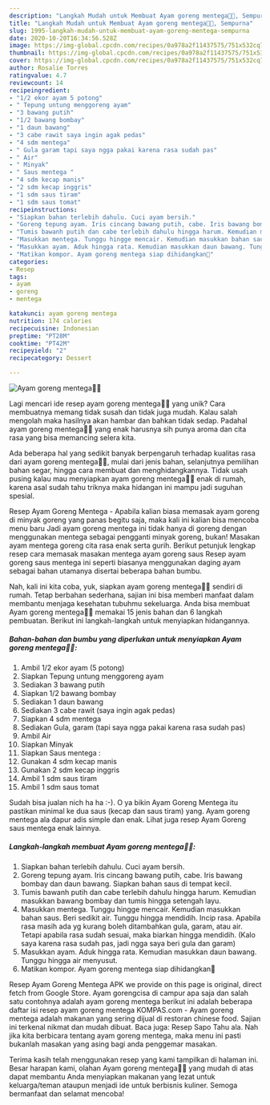 ```yaml
---
description: "Langkah Mudah untuk Membuat Ayam goreng mentega🍗🧈, Sempurna"
title: "Langkah Mudah untuk Membuat Ayam goreng mentega🍗🧈, Sempurna"
slug: 1995-langkah-mudah-untuk-membuat-ayam-goreng-mentega-sempurna
date: 2020-10-20T16:34:56.528Z
image: https://img-global.cpcdn.com/recipes/0a978a2f11437575/751x532cq70/ayam-goreng-mentega🍗🧈-foto-resep-utama.jpg
thumbnail: https://img-global.cpcdn.com/recipes/0a978a2f11437575/751x532cq70/ayam-goreng-mentega🍗🧈-foto-resep-utama.jpg
cover: https://img-global.cpcdn.com/recipes/0a978a2f11437575/751x532cq70/ayam-goreng-mentega🍗🧈-foto-resep-utama.jpg
author: Rosalie Torres
ratingvalue: 4.7
reviewcount: 14
recipeingredient:
- "1/2 ekor ayam 5 potong"
- " Tepung untung menggoreng ayam"
- "3 bawang putih"
- "1/2 bawang bombay"
- "1 daun bawang"
- "3 cabe rawit saya ingin agak pedas"
- "4 sdm mentega"
- " Gula garam tapi saya ngga pakai karena rasa sudah pas"
- " Air"
- " Minyak"
- " Saus mentega "
- "4 sdm kecap manis"
- "2 sdm kecap inggris"
- "1 sdm saus tiram"
- "1 sdm saus tomat"
recipeinstructions:
- "Siapkan bahan terlebih dahulu. Cuci ayam bersih."
- "Goreng tepung ayam. Iris cincang bawang putih, cabe. Iris bawang bombay dan daun bawang. Siapkan bahan saus di tempat kecil."
- "Tumis bawanh putih dan cabe terlebih dahulu hingga harum. Kemudian masukkan bawang bombay dan tumis hingga setengah layu."
- "Masukkan mentega. Tunggu hingge mencair. Kemudian masukkan bahan saus. Beri sedikit air. Tunggu hingga mendidih. Incip rasa. Apabila rasa masih ada yg kurang boleh ditambahkan gula, garam, atau air. Tetapi apabila rasa sudah sesuai, maka biarkan hingga mendidih. (Kalo saya karena rasa sudah pas, jadi ngga saya beri gula dan garam)"
- "Masukkan ayam. Aduk hingga rata. Kemudian masukkan daun bawang. Tunggu hingga air menyusut."
- "Matikan kompor. Ayam goreng mentega siap dihidangkan🤗"
categories:
- Resep
tags:
- ayam
- goreng
- mentega

katakunci: ayam goreng mentega 
nutrition: 174 calories
recipecuisine: Indonesian
preptime: "PT28M"
cooktime: "PT42M"
recipeyield: "2"
recipecategory: Dessert

---
```



![Ayam goreng mentega🍗🧈](https://img-global.cpcdn.com/recipes/0a978a2f11437575/751x532cq70/ayam-goreng-mentega🍗🧈-foto-resep-utama.jpg)

Lagi mencari ide resep ayam goreng mentega🍗🧈 yang unik? Cara membuatnya memang tidak susah dan tidak juga mudah. Kalau salah mengolah maka hasilnya akan hambar dan bahkan tidak sedap. Padahal ayam goreng mentega🍗🧈 yang enak harusnya sih punya aroma dan cita rasa yang bisa memancing selera kita.

Ada beberapa hal yang sedikit banyak berpengaruh terhadap kualitas rasa dari ayam goreng mentega🍗🧈, mulai dari jenis bahan, selanjutnya pemilihan bahan segar, hingga cara membuat dan menghidangkannya. Tidak usah pusing kalau mau menyiapkan ayam goreng mentega🍗🧈 enak di rumah, karena asal sudah tahu triknya maka hidangan ini mampu jadi suguhan spesial.

Resep Ayam Goreng Mentega - Apabila kalian biasa memasak ayam goreng di minyak goreng yang panas begitu saja, maka kali ini kalian bisa mencoba menu baru Jadi ayam goreng mentega ini tidak hanya di goreng dengan menggunakan mentega sebagai pengganti minyak goreng, bukan! Masakan ayam mentega goreng cita rasa enak serta gurih. Berikut petunjuk lengkap resep cara memasak masakan mentega ayam goreng saus Resep ayam goreng saus mentega ini seperti biasanya menggunakan daging ayam sebagai bahan utamanya disertai beberapa bahan bumbu.


Nah, kali ini kita coba, yuk, siapkan ayam goreng mentega🍗🧈 sendiri di rumah. Tetap berbahan sederhana, sajian ini bisa memberi manfaat dalam membantu menjaga kesehatan tubuhmu sekeluarga. Anda bisa membuat Ayam goreng mentega🍗🧈 memakai 15 jenis bahan dan 6 langkah pembuatan. Berikut ini langkah-langkah untuk menyiapkan hidangannya.

<!--inarticleads1-->

##### Bahan-bahan dan bumbu yang diperlukan untuk menyiapkan Ayam goreng mentega🍗🧈:

1. Ambil 1/2 ekor ayam (5 potong)
1. Siapkan  Tepung untung menggoreng ayam
1. Sediakan 3 bawang putih
1. Siapkan 1/2 bawang bombay
1. Sediakan 1 daun bawang
1. Sediakan 3 cabe rawit (saya ingin agak pedas)
1. Siapkan 4 sdm mentega
1. Sediakan  Gula, garam (tapi saya ngga pakai karena rasa sudah pas)
1. Ambil  Air
1. Siapkan  Minyak
1. Siapkan  Saus mentega :
1. Gunakan 4 sdm kecap manis
1. Gunakan 2 sdm kecap inggris
1. Ambil 1 sdm saus tiram
1. Ambil 1 sdm saus tomat


Sudah bisa jualan nich ha ha :-). O ya bikin Ayam Goreng Mentega itu pastikan minimal ke dua saus (kecap dan saus tiram) yang. Ayam goreng mentega ala dapur adis simple dan enak. Lihat juga resep Ayam Goreng saus mentega enak lainnya. 

<!--inarticleads2-->

##### Langkah-langkah membuat Ayam goreng mentega🍗🧈:

1. Siapkan bahan terlebih dahulu. Cuci ayam bersih.
1. Goreng tepung ayam. Iris cincang bawang putih, cabe. Iris bawang bombay dan daun bawang. Siapkan bahan saus di tempat kecil.
1. Tumis bawanh putih dan cabe terlebih dahulu hingga harum. Kemudian masukkan bawang bombay dan tumis hingga setengah layu.
1. Masukkan mentega. Tunggu hingge mencair. Kemudian masukkan bahan saus. Beri sedikit air. Tunggu hingga mendidih. Incip rasa. Apabila rasa masih ada yg kurang boleh ditambahkan gula, garam, atau air. Tetapi apabila rasa sudah sesuai, maka biarkan hingga mendidih. (Kalo saya karena rasa sudah pas, jadi ngga saya beri gula dan garam)
1. Masukkan ayam. Aduk hingga rata. Kemudian masukkan daun bawang. Tunggu hingga air menyusut.
1. Matikan kompor. Ayam goreng mentega siap dihidangkan🤗


Resep Ayam Goreng Mentega APK we provide on this page is original, direct fetch from Google Store. Ayam gorengcisa di campur apa saja dan salah satu contohnya adalah ayam goreng mentega berikut ini adalah beberapa daftar isi resep ayam goreng mentega  KOMPAS.com - Ayam goreng mentega adalah makanan yang sering dijual di restoran chinese food. Sajian ini terkenal nikmat dan mudah dibuat. Baca juga: Resep Sapo Tahu ala. Nah jika kita berbicara tentang ayam goreng mentega, maka menu ini pasti bukanlah masakan yang asing bagi anda penggemar masakan. 

Terima kasih telah menggunakan resep yang kami tampilkan di halaman ini. Besar harapan kami, olahan Ayam goreng mentega🍗🧈 yang mudah di atas dapat membantu Anda menyiapkan makanan yang lezat untuk keluarga/teman ataupun menjadi ide untuk berbisnis kuliner. Semoga bermanfaat dan selamat mencoba!
